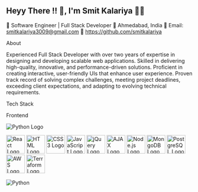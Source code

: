 ## Heyy There !! 👋, I'm Smit Kalariya 👨‍💻

🚀 Software Engineer | Full Stack Developer
📍 Ahmedabad, India
📧 Email: smitkalariya3009@gmail.com
:link: https://github.com/smitkalariya


About 

Experienced Full Stack Developer with over two years of expertise in designing and developing scalable web applications. Skilled in delivering high-quality, innovative, and performance-driven solutions. Proficient in creating interactive, user-friendly UIs that enhance user experience. Proven track record of solving complex challenges, meeting project deadlines, exceeding client expectations, and adapting to evolving technical requirements.

Tech Stack

Frontend

![Python Logo](https://upload.wikimedia.org/wikipedia/commons/0/0a/Python.svg)

<img src="https://upload.wikimedia.org/wikipedia/commons/a/a7/React-icon.svg" alt="React Logo" width="50" height="50">

<img src="https://upload.wikimedia.org/wikipedia/commons/6/61/HTML5_logo_and_wordmark.svg" alt="HTML Logo" width="50" height="50">

<img src="https://upload.wikimedia.org/wikipedia/commons/6/62/CSS3_logo.svg" alt="CSS3 Logo" width="50" height="50">

<img src="https://upload.wikimedia.org/wikipedia/commons/6/6a/JavaScript-logo.png" alt="JavaScript Logo" width="50" height="50">

<img src="https://upload.wikimedia.org/wikipedia/en/9/9e/JQuery_logo.svg" alt="jQuery Logo" width="50" height="50">

<img src="https://upload.wikimedia.org/wikipedia/commons/5/5b/AJAX_logo_by_gengns.svg" alt="AJAX Logo" width="50" height="50">

<img src="https://upload.wikimedia.org/wikipedia/commons/d/d9/Node.js_logo.svg" alt="Node.js Logo" width="50" height="50">

<img src="https://upload.wikimedia.org/wikipedia/en/4/45/MongoDB-Logo.svg" alt="MongoDB Logo" width="50" height="50">

<img src="https://upload.wikimedia.org/wikipedia/commons/2/29/Postgresql_elephant.svg" alt="PostgreSQL Logo" width="50" height="50">


<img src="https://upload.wikimedia.org/wikipedia/commons/9/93/Amazon_Web_Services_Logo.svg" alt="AWS Logo" width="50" height="50">

<img src="https://upload.wikimedia.org/wikipedia/commons/0/04/Terraform_Logo.svg" alt="Terraform Logo" width="50" height="50">






<!--
**smitkalariya/smitkalariya** is a ✨ _special_ ✨ repository because its `README.md` (this file) appears on your GitHub profile.

Here are some ideas to get you started:

- 🔭 I’m currently working on ...
- 🌱 I’m currently learning ...
- 👯 I’m looking to collaborate on ...
- 🤔 I’m looking for help with ...
- 💬 Ask me about ...
- 📫 How to reach me: ...
- 😄 Pronouns: ...
- ⚡ Fun fact: ...
-->
![Python](https://img.shields.io/badge/Python-3776AB?style=for-the-badge&logo=python&logoColor=white)
